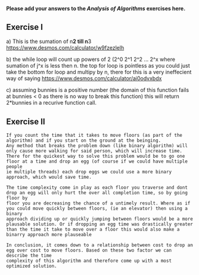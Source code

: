 #### Please add your answers to the ***Analysis of  Algorithms*** exercises here.

## Exercise I

a)
	This is the sumation of n**2 till n**3
	https://www.desmos.com/calculator/w9fzezlelh
	
b)
	the while loop will count up powers of 2 (2^0 2^1 2^2 ... 2^x where sumation of j^x is less then n.
	the top for loop is pointless as you could just take the bottom for loop and multipy by n, there for this
	is a very ineffecient way of saying
	https://www.desmos.com/calculator/ai0odvxbdx

c) 
	assuming bunnies is a positive number (the domain of this function fails at bunnies < 0 as there is no way to break this function)
	this will return 2*bunnies in a recurive function call.

## Exercise II
	If you count the time that it takes to move floors (as part of the algorithm) and if you start on the ground at the beinging.
	Any method that breaks the problem down (like binary algorithm) will only cause more walking for said person, which will increase time.
	There for the quickest way to solve this problem would be to go one floor at a time and drop an egg (of course if we could have multiple people
	ie multiple threads) each drop eggs we could use a more binary approach, which would save time. 
	
	The time complexity come in play as each floor you traverse and dont drop an egg will only hurt the over all completion time, so by going floor by
	floor you are decreasing the chance of a untimely result. Where as if you could move quickly between floors, (ie an elevator) then using a binary 
	approach dividing up or quickly jumping between floors would be a more plausable solution. Or if dropping an egg time was drastically greater
	than the time it take to move over a floor this would also make a binarry approach more plauseable
	
	In conclusion, it comes down to a relationship between cost to drop an egg over cost to move floors. Based on these two factor we can describe the time
	complexity of this algorithm and therefore come up with a most optimized solution.

